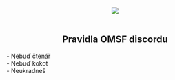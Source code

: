 <div align="center"><img src="https://cdn.discordapp.com/emojis/759776440450416671.png?v=1"></div><br>
<h2 align="center">Pravidla OMSF discordu</h2>
- Nebuď čtenář <br>
- Nebuď kokot <br>
- Neukradneš <br>
